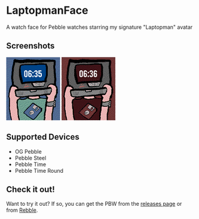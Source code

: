 # LaptopmanFace
A watch face for Pebble watches starring my signature "Laptopman" avatar

## Screenshots
![Mono](screenshots/color_nice.png)
![Color](screenshots/color_evil.png)

## Supported Devices
- OG Pebble
- Pebble Steel
- Pebble Time
- Pebble Time Round

## Check it out!
Want to try it out? If so, you can get the PBW from the [releases page](https://github.com/johnspahr/laptopmanface/releases) or from [Rebble](https://apps.rebble.io/en_US/application/626b1ef27ca61400094ed7e4).
